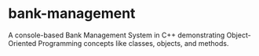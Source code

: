 # bank-management
A console-based Bank Management System in C++ demonstrating Object-Oriented Programming concepts like classes, objects, and methods.
